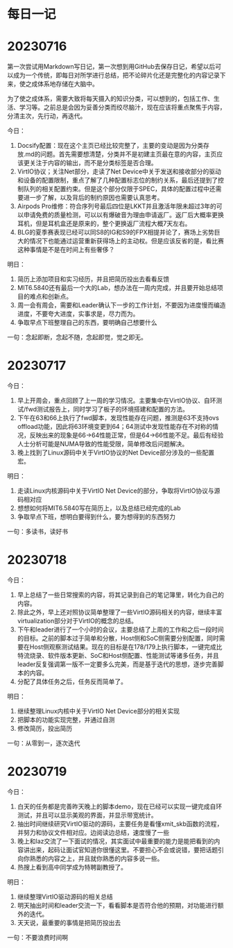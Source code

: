 # 每日一记
# 20230716
第一次尝试用Markdown写日记，第一次想到用GitHub去保存日记，希望以后可以成为一个传统，即每日对所学进行总结，把不论碎片化还是完整化的内容记录下来，使之成体系地存储在大脑中。

为了使之成体系，需要大致将每天摄入的知识分类，可以想到的，包括工作、生活、学习等。之前总是会因为妥善分类而绞尽脑汁，现在应该将重点聚焦于内容，分清主次，先行动，再迭代。

今日：
1. Docsify配置：现在这个主页已经比较完整了，主要的变动是因为分类存放.md的问题。首先需要想清楚，分类并不是初建主页最在意的内容，主页应该更关注于内容的输出，而不是分类标签是否合理。
2. VirtIO协议；关注Net部分，走读了Net Device中关于发送和接收部分的驱动和设备的配置限制，重点了解了几种配置标志位的制约关系，最后还提到了控制队列的相关配置约束。但是这个部分仅限于SPEC，具体的配置过程中还需要进一步了解，以及背后的制约原因也需要认真思考。
3. Airpods Pro维修：符合序列号最后四位是LKKT并且激活年限未超过3年的可以申请免费的质量检测，可以以有爆破音为理由申请返厂。返厂后大概率更换耳机，但是耳机盒还是原来的，整个更换返厂流程大概7天左右。
4. BLG的夏季赛表现已经可以同S8的IG和S9的FPX相提并论了，赛场上劣势巨大的情况下也能通过运营重新获得场上的主动权。但是应该反省的是，看比赛这种事情是不是在时间上有些奢侈？

明日：
1. 简历上添加项目和实习经历，并且把简历投出去看看反馈
2. MIT6.5840还有最后一个大的Lab，想办法在一周内完成，并且要开始总结项目的难点和创新点。
3. 周一会有周会，需要和Leader确认下一步的工作计划，不要因为进度慢而编造进度，不要夸大进度，实事求是，尽力而为。
4. 争取早点下班整理自己的东西，要明确自己想要什么

一句：念起即断，念起不随，念起即觉，觉之即无。

# 20230717
今日：
1. 早上开周会，重点回顾了上一周的学习情况。主要集中在VirtIO协议、自环测试/fwd测试报告上，同时学习了板子的环境搭建和配置的方法。
2. 下午在63和66上执行了fwd脚本，发现性能存在问题，推测是63不支持ovs offload功能，因此将63环境变更到64；64测试中发现性能存在不对称的情况，反映出来的现象是66->64性能正常，但是64->66性能不足。最后有经验人士分析可能是NUMA导致的性能受限，简单修改后问题解决。
3. 晚上找到了Linux源码中关于VirtIO协议的Net Device部分涉及的一些配置宏。

明日：
1. 走读Linux内核源码中关于VirtIO Net Device的部分，争取将VirtIO协议与源码相对应
2. 想想如何将MIT6.5840写在简历上，以及总结已经完成的Lab
3. 争取早点下班，想明白要得到什么，要为想得到的东西努力

一句：多读书，读好书

# 20230718
今日：
1. 早上总结了一些日常搜索的内容，将其记录到自己的笔记簿里，转化为自己的内容。
2. 除此之外，早上还对照协议简单整理了一些VirtIO源码相关的内容，继续丰富virtualization部分对于VirtIO的概念的总结。
3. 下午和leader进行了一个小时的会议，主要总结了上周的工作和之后一段时间的目标。之前的脚本过于简单和分散，Host侧和SoC侧需要分别配置，同时需要在Host侧观察测试结果。现在的目标是在178/179上执行脚本，一键完成比特流烧录、软件版本更新、SoC和Host侧配置、性能测试等诸多任务，并且leader反复强调第一版不一定要多么完美，而是基于迭代的思想，逐步完善脚本的内容。
4. 分配了具体任务之后，任务反而简单了。

明日：
1. 继续整理Linux内核中关于VirtIO Net Device部分的相关实现
2. 把脚本的功能实现完整，并通过自测
3. 修改简历，投出简历

一句：从零到一，逐次迭代

# 20230719
今日：
1. 白天的任务都是完善昨天晚上的脚本demo，现在已经可以实现一键完成自环测试，并且可以显示美观的界面，并显示带宽统计。
2. 抽出时间继续研究VirtIO驱动的源码，主要任务是看懂xmit_skb函数的流程，并努力和协议文件相对应。边阅读边总结，速度慢了一些
3. 晚上和laz交流了一下面试的情况，其实面试中最重要的能力是能把看到的内容讲出来，起码让面试官知道你很懂这里。不要担心不会或说错，要把话题引向你熟悉的内容之上，并且就你熟悉的内容多说一些。
4. 热搜上看到高中同学成为特聘副教授了。

明日：
1. 继续整理VirtIO驱动源码的相关总结
2. 明天抽出时间和leader交流一下，看看脚本是否符合他的预期，对功能进行额外的迭代。
3. 天天说，最重要的事情是把简历投出去

一句：不要浪费时间啊